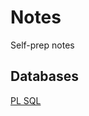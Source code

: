 # Notes
Self-prep notes


## Databases
<a href="https://divyap09.github.io/Notes/Database/PL%20SQL" alt="PL SQL">PL SQL</a>
